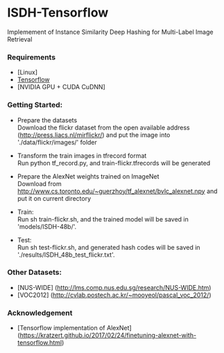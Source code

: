 # ISDH-Tensorflow
Implemement of Instance Similarity Deep Hashing for Multi-Label Image Retrieval

### Requirements
- [Linux]
- [Tensorflow](https://www.tensorflow.org/)
- [NVIDIA GPU + CUDA CuDNN] 

### Getting Started:
- Prepare the datasets  
Download the flickr dataset from the open available address (http://press.liacs.nl/mirflickr/) and put the image into './data/flickr/images/' folder 
  
- Transform the train images in tfrecord format  
Run python tf_record.py, and train-flickr.tfrecords will be generated
         
- Prepare the AlexNet weights trained on ImageNet  
Download from http://www.cs.toronto.edu/~guerzhoy/tf_alexnet/bvlc_alexnet.npy and put it on current directory
   
- Train:  
Run sh train-flickr.sh, and the trained model will be saved in 'models/ISDH-48b/'.

- Test:  
Run sh test-flickr.sh, and generated hash codes will be saved in './results/ISDH_48b_test_flickr.txt'.


### Other Datasets:
- [NUS-WIDE] (http://lms.comp.nus.edu.sg/research/NUS-WIDE.htm)
- [VOC2012] (http://cvlab.postech.ac.kr/~mooyeol/pascal_voc_2012/)

### Acknowledgement
- [Tensorflow implementation of AlexNet] (https://kratzert.github.io/2017/02/24/finetuning-alexnet-with-tensorflow.html)    
    

